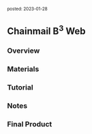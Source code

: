 <font size=1> posted: 2023-01-28 </font>

## Chainmail B<sup>3</sup> Web

### Overview

### Materials

### Tutorial



### Notes

### Final Product